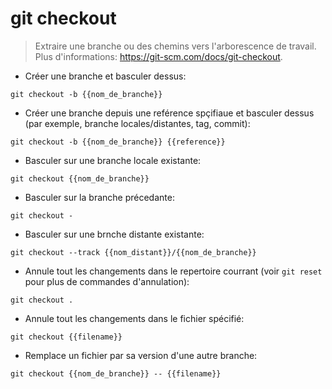 # git checkout

> Extraire une branche ou des chemins vers l'arborescence de travail.
> Plus d'informations: <https://git-scm.com/docs/git-checkout>.

- Créer une branche et basculer dessus:

`git checkout -b {{nom_de_branche}}`

- Créer une branche depuis une reférence spçifiaue et basculer dessus (par exemple, branche locales/distantes, tag, commit):

`git checkout -b {{nom_de_branche}} {{reference}}`

- Basculer sur une branche locale existante:

`git checkout {{nom_de_branche}}`

- Basculer sur la branche précedante:

`git checkout -`

- Basculer sur une brnche distante existante:

`git checkout --track {{nom_distant}}/{{nom_de_branche}}`

- Annule tout les changements dans le repertoire courrant (voir `git reset` pour plus de commandes d'annulation):

`git checkout .`

- Annule tout les changements dans le fichier spécifié:

`git checkout {{filename}}`

- Remplace un fichier par sa version d'une autre branche:

`git checkout {{nom_de_branche}} -- {{filename}}`
